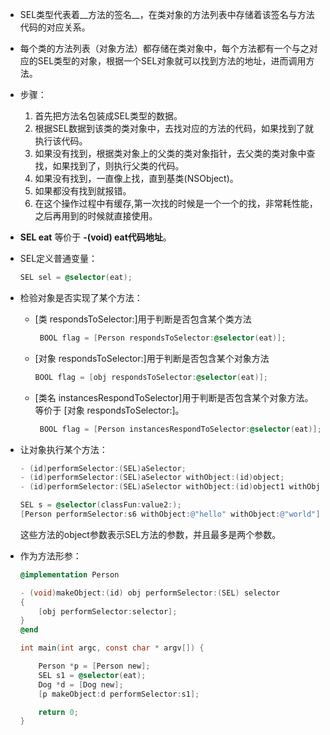 - SEL类型代表着__方法的签名__，在类对象的方法列表中存储着该签名与方法代码的对应关系。
  
- 每个类的方法列表（对象方法）都存储在类对象中，每个方法都有一个与之对应的SEL类型的对象，根据一个SEL对象就可以找到方法的地址，进而调用方法。
  
- 步骤：
  
  1. 首先把方法名包装成SEL类型的数据。
  2. 根据SEL数据到该类的类对象中，去找对应的方法的代码，如果找到了就执行该代码。
  3. 如果没有找到，根据类对象上的父类的类对象指针，去父类的类对象中查找，如果找到了，则执行父类的代码。
  4. 如果没有找到，一直像上找，直到基类(NSObject)。
  5. 如果都没有找到就报错。
  6. 在这个操作过程中有缓存,第一次找的时候是一个一个的找，非常耗性能，之后再用到的时候就直接使用。
  
- __SEL eat__ 等价于 __-(void) eat代码地址__。
  
- SEL定义普通变量：
  
  ``` objective-c
  SEL sel = @selector(eat);
  ```
  
- 检验对象是否实现了某个方法：
  
  - [类 respondsToSelector:]用于判断是否包含某个类方法
    
    ``` objective-c
     BOOL flag = [Person respondsToSelector:@selector(eat)];
    ```
    
  - [对象 respondsToSelector:]用于判断是否包含某个对象方法
    
    ``` objective-c
    BOOL flag = [obj respondsToSelector:@selector(eat)]; 
    ```
    
  - [类名 instancesRespondToSelector]用于判断是否包含某个对象方法。等价于 [对象 respondsToSelector:]。
    
    ``` objective-c
     BOOL flag = [Person instancesRespondToSelector:@selector(eat)];
    ```
  
- 让对象执行某个方法：
  
  ``` objective-c
  - (id)performSelector:(SEL)aSelector;
  - (id)performSelector:(SEL)aSelector withObject:(id)object;
  - (id)performSelector:(SEL)aSelector withObject:(id)object1 withObject:(id)object2;
  
  SEL s = @selector(classFun:value2:);
  [Person performSelector:s6 withObject:@"hello" withObject:@"world"];
  ```
  
  这些方法的object参数表示SEL方法的参数，并且最多是两个参数。
  
- 作为方法形参：
  
  ``` objective-c
  @implementation Person
  
  - (void)makeObject:(id) obj performSelector:(SEL) selector
  {
      [obj performSelector:selector];
  }
  @end
  
  int main(int argc, const char * argv[]) {
  
      Person *p = [Person new];
      SEL s1 = @selector(eat);
      Dog *d = [Dog new];
      [p makeObject:d performSelector:s1];
  
      return 0;
  }
  ```
  
  ​
  
  ​